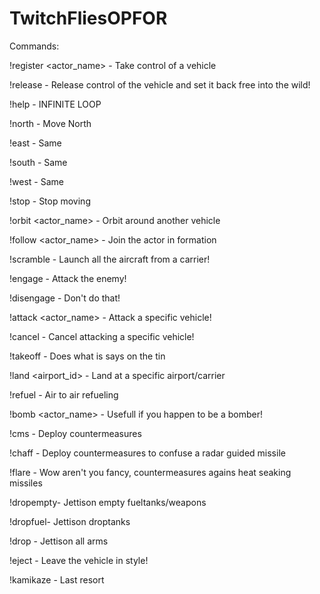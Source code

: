 # TwitchFliesOPFOR
 
Commands:

!register <actor_name> - Take control of a vehicle

!release - Release control of the vehicle and set it back free into the wild!

!help - INFINITE LOOP

!north - Move North

!east - Same

!south - Same

!west - Same

!stop - Stop moving

!orbit <actor_name> - Orbit around another vehicle

!follow <actor_name> - Join the actor in formation

!scramble - Launch all the aircraft from a carrier!

!engage - Attack the enemy!

!disengage - Don't do that!

!attack <actor_name> - Attack a specific vehicle!

!cancel - Cancel attacking a specific vehicle!

!takeoff - Does what is says on the tin

!land <airport_id> - Land at a specific airport/carrier

!refuel - Air to air refueling

!bomb <actor_name> - Usefull if you happen to be a bomber!

!cms - Deploy countermeasures

!chaff - Deploy countermeasures to confuse a radar guided missile

!flare - Wow aren't you fancy, countermeasures agains heat seaking missiles

!dropempty- Jettison empty fueltanks/weapons

!dropfuel- Jettison droptanks

!drop - Jettison all arms

!eject - Leave the vehicle in style!

!kamikaze - Last resort
